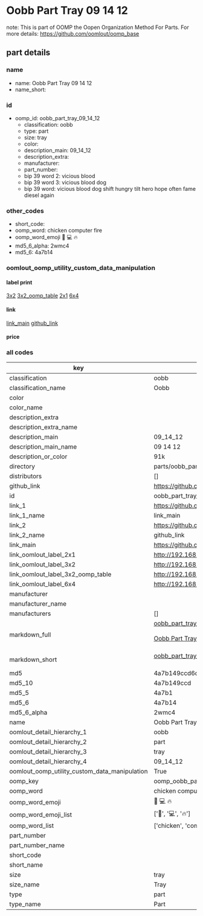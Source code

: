 # Oobb Part Tray 09 14 12  

note: This is part of OOMP the Oopen Organization Method For Parts. For more details: https://github.com/oomlout/oomp_base

##  part details





### name
* name: Oobb Part Tray 09 14 12
* name_short: 
### id
* oomp_id: oobb_part_tray_09_14_12
  * classification: oobb
  * type: part
  * size: tray
  * color: 
  * description_main: 09_14_12
  * description_extra: 
  * manufacturer: 
  * part_number: 
  * bip 39 word 2: vicious blood
  * bip 39 word 3: vicious blood dog
  * bip 39 word: vicious blood dog shift hungry tilt hero hope often fame diesel again

### other_codes
* short_code: 
* oomp_word: chicken computer fire
* oomp_word_emoji :chicken: :computer: :fire:
* md5_6_alpha: 2wmc4
* md5_6: 4a7b14






### oomlout_oomp_utility_custom_data_manipulation
#### label print
[3x2](http://192.168.1.245:1112/?label=oomp%202wmc4)
[3x2_oomp_table](http://192.168.1.107:1112/?label=oomp%202wmc4)
[2x1](http://192.168.1.242:1112/?label=oomp%202wmc4)
[6x4](http://192.168.1.55:1112/?label=oomp%202wmc4)    

#### link

[link_main](https://github.com/oomlout/oomlout_oomp_current_version_messy/tree/main/parts/oobb_part_tray_09_14_12) [github_link](https://github.com/oomlout/oomlout_oomp_part_src/tree/main/parts/oobb_part_tray_09_14_12)                             

#### price







### all codes 
| key | value |  
| --- | --- |  
| classification | oobb |  
| classification_name | Oobb |  
| color |  |  
| color_name |  |  
| description_extra |  |  
| description_extra_name |  |  
| description_main | 09_14_12 |  
| description_main_name | 09 14 12 |  
| description_or_color | 91k |  
| directory | parts/oobb_part_tray_09_14_12 |  
| distributors | [] |  
| github_link | https://github.com/oomlout/oomlout_oomp_part_src/tree/main/parts/oobb_part_tray_09_14_12 |  
| id | oobb_part_tray_09_14_12 |  
| link_1 | https://github.com/oomlout/oomlout_oomp_current_version_messy/tree/main/parts/oobb_part_tray_09_14_12 |  
| link_1_name | link_main |  
| link_2 | https://github.com/oomlout/oomlout_oomp_part_src/tree/main/parts/oobb_part_tray_09_14_12 |  
| link_2_name | github_link |  
| link_main | https://github.com/oomlout/oomlout_oomp_current_version_messy/tree/main/parts/oobb_part_tray_09_14_12 |  
| link_oomlout_label_2x1 | http://192.168.1.242:1112/?label=oomp%202wmc4 |  
| link_oomlout_label_3x2 | http://192.168.1.245:1112/?label=oomp%202wmc4 |  
| link_oomlout_label_3x2_oomp_table | http://192.168.1.107:1112/?label=oomp%202wmc4 |  
| link_oomlout_label_6x4 | http://192.168.1.55:1112/?label=oomp%202wmc4 |  
| manufacturer |  |  
| manufacturer_name |  |  
| manufacturers | [] |  
| markdown_full | [oobb_part_tray_09_14_12](https://github.com/oomlout/oomlout_oomp_current_version_messy/tree/main/parts/oobb_part_tray_09_14_12)<br>[](https://github.com/oomlout/oomlout_oomp_current_version_messy/tree/main/parts/oobb_part_tray_09_14_12)<br>[Oobb Part Tray 09 14 12](https://github.com/oomlout/oomlout_oomp_current_version_messy/tree/main/parts/oobb_part_tray_09_14_12)<br><br> |  
| markdown_short | [oobb_part_tray_09_14_12](https://github.com/oomlout/oomlout_oomp_current_version_messy/tree/main/parts/oobb_part_tray_09_14_12)<br><br> |  
| md5 | 4a7b149ccd6d6d6b8837ac5c8105ff9c |  
| md5_10 | 4a7b149ccd |  
| md5_5 | 4a7b1 |  
| md5_6 | 4a7b14 |  
| md5_6_alpha | 2wmc4 |  
| name | Oobb Part Tray 09 14 12 |  
| oomlout_detail_hierarchy_1 | oobb |  
| oomlout_detail_hierarchy_2 | part |  
| oomlout_detail_hierarchy_3 | tray |  
| oomlout_detail_hierarchy_4 | 09_14_12 |  
| oomlout_oomp_utility_custom_data_manipulation | True |  
| oomp_key | oomp_oobb_part_tray_09_14_12 |  
| oomp_word | chicken computer fire |  
| oomp_word_emoji | :chicken: :computer: :fire: |  
| oomp_word_emoji_list | [':chicken:', ':computer:', ':fire:'] |  
| oomp_word_list | ['chicken', 'computer', 'fire'] |  
| part_number |  |  
| part_number_name |  |  
| short_code |  |  
| short_name |  |  
| size | tray |  
| size_name | Tray |  
| type | part |  
| type_name | Part |  
